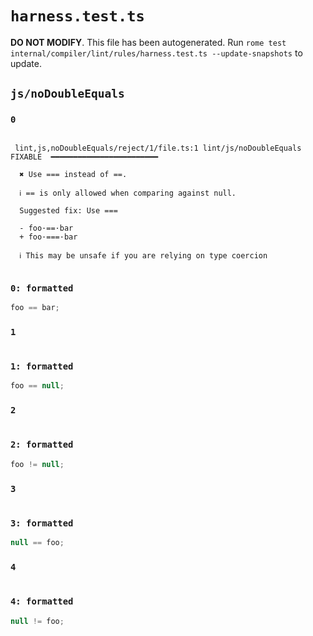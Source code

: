 # `harness.test.ts`

**DO NOT MODIFY**. This file has been autogenerated. Run `rome test internal/compiler/lint/rules/harness.test.ts --update-snapshots` to update.

## `js/noDoubleEquals`

### `0`

```

 lint,js,noDoubleEquals/reject/1/file.ts:1 lint/js/noDoubleEquals  FIXABLE  ━━━━━━━━━━━━━━━━━━━━━━━━

  ✖ Use === instead of ==.

  ℹ == is only allowed when comparing against null.

  Suggested fix: Use ===

  - foo·==·bar
  + foo·===·bar

  ℹ This may be unsafe if you are relying on type coercion


```

### `0: formatted`

```ts
foo == bar;

```

### `1`

```

```

### `1: formatted`

```ts
foo == null;

```

### `2`

```

```

### `2: formatted`

```ts
foo != null;

```

### `3`

```

```

### `3: formatted`

```ts
null == foo;

```

### `4`

```

```

### `4: formatted`

```ts
null != foo;

```

